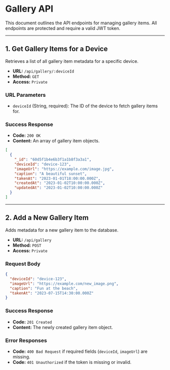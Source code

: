 # Gallery API

This document outlines the API endpoints for managing gallery items. All endpoints are protected and require a valid JWT token.

---

## 1. Get Gallery Items for a Device

Retrieves a list of all gallery item metadata for a specific device.

- **URL:** `/api/gallery/:deviceId`
- **Method:** `GET`
- **Access:** `Private`

### URL Parameters

- `deviceId` (String, required): The ID of the device to fetch gallery items for.

### Success Response

- **Code:** `200 OK`
- **Content:** An array of gallery item objects.

```json
[
  {
    "_id": "60d5f1b4e6b3f1a1b8f3a3a1",
    "deviceId": "device-123",
    "imageUrl": "https://example.com/image.jpg",
    "caption": "A beautiful sunset",
    "takenAt": "2023-01-01T18:00:00.000Z",
    "createdAt": "2023-01-02T10:00:00.000Z",
    "updatedAt": "2023-01-02T10:00:00.000Z"
  }
]
```

---

## 2. Add a New Gallery Item

Adds metadata for a new gallery item to the database.

- **URL:** `/api/gallery`
- **Method:** `POST`
- **Access:** `Private`

### Request Body

```json
{
  "deviceId": "device-123",
  "imageUrl": "https://example.com/new_image.png",
  "caption": "Fun at the beach",
  "takenAt": "2023-07-15T14:30:00.000Z"
}
```

### Success Response

- **Code:** `201 Created`
- **Content:** The newly created gallery item object.

### Error Responses

- **Code:** `400 Bad Request` if required fields (`deviceId`, `imageUrl`) are missing.
- **Code:** `401 Unauthorized` if the token is missing or invalid.
